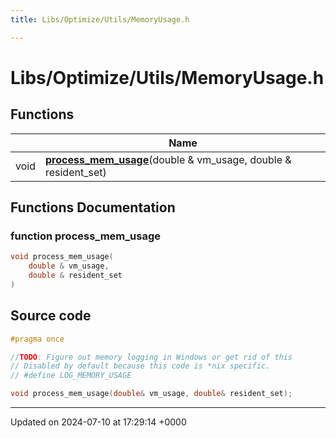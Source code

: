 ```yaml
---
title: Libs/Optimize/Utils/MemoryUsage.h

---
```


# Libs/Optimize/Utils/MemoryUsage.h



## Functions

|                | Name           |
| -------------- | -------------- |
| void | **[process_mem_usage](../Files/MemoryUsage_8h.md#function-process-mem-usage)**(double & vm_usage, double & resident_set) |


## Functions Documentation

### function process_mem_usage

```cpp
void process_mem_usage(
    double & vm_usage,
    double & resident_set
)
```




## Source code

```cpp
#pragma once

//TODO: Figure out memory logging in Windows or get rid of this
// Disabled by default because this code is *nix specific.
// #define LOG_MEMORY_USAGE

void process_mem_usage(double& vm_usage, double& resident_set);
```


-------------------------------

Updated on 2024-07-10 at 17:29:14 +0000
